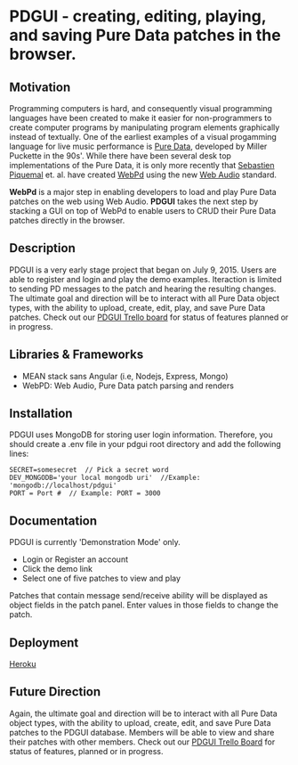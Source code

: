 # PDGUI - creating, editing, playing, and saving Pure Data patches in the browser.

## Motivation
Programming computers is hard, and consequently visual programming languages
have been created to make it easier for non-programmers to create computer programs by manipulating
program elements graphically instead of textually. One of the earliest examples of a visual progamming
language for live music performance is [Pure Data](http://puredata.info), developed by Miller Puckette in the 90s'.
While there have been several desk top implementations of the Pure Data, it is only more recently that 
[Sebastien Piquemal](http://funktion.fm/#contact) et. al. have created [WebPd](https://github.com/sebpiq/WebPd)
using the new [Web Audio](https://developer.mozilla.org/en-US/docs/Web/API/Web_Audio_API) standard.

**WebPd** is a major step in enabling developers to load and play Pure Data patches on the web using Web Audio.
**PDGUI** takes the next step by stacking a GUI on top of WebPd to enable users to CRUD their Pure Data patches directly in the browser.

## Description
PDGUI is a very early stage project that began on July 9, 2015.  Users are able to register and login and play the demo
examples. Iteraction is limited to sending PD messages to the patch and hearing the resulting changes.  The ultimate goal and direction will
be to interact with all Pure Data object types, with the ability to upload, create, edit, play, and save Pure Data patches. Check out
our [PDGUI Trello board](https://trello.com/b/07uE2nVI/pure-data-gui-development) for status of features planned or in progress.

## Libraries & Frameworks
- MEAN stack sans Angular (i.e, Nodejs, Express, Mongo)
- WebPD: Web Audio, Pure Data patch parsing and renders

## Installation
PDGUI uses MongoDB for storing user login information.  Therefore, you should create a .env file in your pdgui root directory 
and add the following lines:
```
SECRET=somesecret  // Pick a secret word
DEV_MONGODB='your local mongodb uri'  //Example: 'mongodb://localhost/pdgui'
PORT = Port #  // Example: PORT = 3000
```
## Documentation
PDGUI is currently 'Demonstration Mode' only.
- Login or Register an account
- Click the demo link
- Select one of five patches to view and play

Patches that contain message send/receive ability will be displayed as
object fields in the patch panel. Enter values in those fields to change
the patch.

## Deployment
[Heroku]()

## Future Direction
Again, the ultimate goal and direction will be to interact with all Pure Data object types, with the
ability to upload, create, edit, and save Pure Data patches to the PDGUI database.  Members will be able
to view and share their patches with other members. Check out our [PDGUI Trello Board](https://trello.com/b/07uE2nVI/pure-data-gui-development)
for status of features, planned or in progress.
